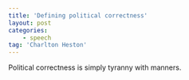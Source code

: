 ```yaml
---
title: 'Defining political correctness'
layout: post
categories:
    - speech
tag: 'Charlton Heston'
---
```


Political correctness is simply tyranny with manners.